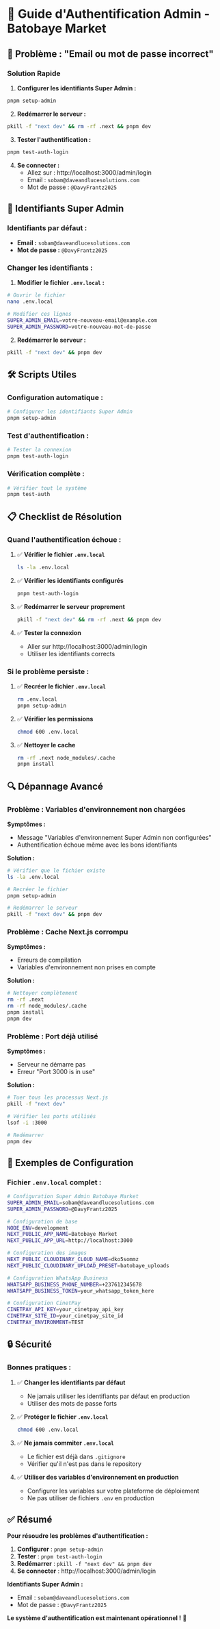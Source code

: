 # 🔐 Guide d'Authentification Admin - Batobaye Market

## 🚨 Problème : "Email ou mot de passe incorrect"

### **Solution Rapide**

1. **Configurer les identifiants Super Admin :**
```bash
pnpm setup-admin
```

2. **Redémarrer le serveur :**
```bash
pkill -f "next dev" && rm -rf .next && pnpm dev
```

3. **Tester l'authentification :**
```bash
pnpm test-auth-login
```

4. **Se connecter :**
   - Allez sur : http://localhost:3000/admin/login
   - Email : `sobam@daveandlucesolutions.com`
   - Mot de passe : `@DavyFrantz2025`

## 🔑 Identifiants Super Admin

### **Identifiants par défaut :**
- **Email :** `sobam@daveandlucesolutions.com`
- **Mot de passe :** `@DavyFrantz2025`

### **Changer les identifiants :**

1. **Modifier le fichier `.env.local` :**
```bash
# Ouvrir le fichier
nano .env.local

# Modifier ces lignes
SUPER_ADMIN_EMAIL=votre-nouveau-email@example.com
SUPER_ADMIN_PASSWORD=votre-nouveau-mot-de-passe
```

2. **Redémarrer le serveur :**
```bash
pkill -f "next dev" && pnpm dev
```

## 🛠️ Scripts Utiles

### **Configuration automatique :**
```bash
# Configurer les identifiants Super Admin
pnpm setup-admin
```

### **Test d'authentification :**
```bash
# Tester la connexion
pnpm test-auth-login
```

### **Vérification complète :**
```bash
# Vérifier tout le système
pnpm test-auth
```

## 📋 Checklist de Résolution

### **Quand l'authentification échoue :**

1. ✅ **Vérifier le fichier `.env.local`**
   ```bash
   ls -la .env.local
   ```

2. ✅ **Vérifier les identifiants configurés**
   ```bash
   pnpm test-auth-login
   ```

3. ✅ **Redémarrer le serveur proprement**
   ```bash
   pkill -f "next dev" && rm -rf .next && pnpm dev
   ```

4. ✅ **Tester la connexion**
   - Aller sur http://localhost:3000/admin/login
   - Utiliser les identifiants corrects

### **Si le problème persiste :**

1. ✅ **Recréer le fichier `.env.local`**
   ```bash
   rm .env.local
   pnpm setup-admin
   ```

2. ✅ **Vérifier les permissions**
   ```bash
   chmod 600 .env.local
   ```

3. ✅ **Nettoyer le cache**
   ```bash
   rm -rf .next node_modules/.cache
   pnpm install
   ```

## 🔍 Dépannage Avancé

### **Problème : Variables d'environnement non chargées**

**Symptômes :**
- Message "Variables d'environnement Super Admin non configurées"
- Authentification échoue même avec les bons identifiants

**Solution :**
```bash
# Vérifier que le fichier existe
ls -la .env.local

# Recréer le fichier
pnpm setup-admin

# Redémarrer le serveur
pkill -f "next dev" && pnpm dev
```

### **Problème : Cache Next.js corrompu**

**Symptômes :**
- Erreurs de compilation
- Variables d'environnement non prises en compte

**Solution :**
```bash
# Nettoyer complètement
rm -rf .next
rm -rf node_modules/.cache
pnpm install
pnpm dev
```

### **Problème : Port déjà utilisé**

**Symptômes :**
- Serveur ne démarre pas
- Erreur "Port 3000 is in use"

**Solution :**
```bash
# Tuer tous les processus Next.js
pkill -f "next dev"

# Vérifier les ports utilisés
lsof -i :3000

# Redémarrer
pnpm dev
```

## 🎯 Exemples de Configuration

### **Fichier `.env.local` complet :**
```bash
# Configuration Super Admin Batobaye Market
SUPER_ADMIN_EMAIL=sobam@daveandlucesolutions.com
SUPER_ADMIN_PASSWORD=@DavyFrantz2025

# Configuration de base
NODE_ENV=development
NEXT_PUBLIC_APP_NAME=Batobaye Market
NEXT_PUBLIC_APP_URL=http://localhost:3000

# Configuration des images
NEXT_PUBLIC_CLOUDINARY_CLOUD_NAME=dko5sommz
NEXT_PUBLIC_CLOUDINARY_UPLOAD_PRESET=batobaye_uploads

# Configuration WhatsApp Business
WHATSAPP_BUSINESS_PHONE_NUMBER=+237612345678
WHATSAPP_BUSINESS_TOKEN=your_whatsapp_token_here

# Configuration CinetPay
CINETPAY_API_KEY=your_cinetpay_api_key
CINETPAY_SITE_ID=your_cinetpay_site_id
CINETPAY_ENVIRONMENT=TEST
```

## 🔒 Sécurité

### **Bonnes pratiques :**

1. ✅ **Changer les identifiants par défaut**
   - Ne jamais utiliser les identifiants par défaut en production
   - Utiliser des mots de passe forts

2. ✅ **Protéger le fichier `.env.local`**
   ```bash
   chmod 600 .env.local
   ```

3. ✅ **Ne jamais commiter `.env.local`**
   - Le fichier est déjà dans `.gitignore`
   - Vérifier qu'il n'est pas dans le repository

4. ✅ **Utiliser des variables d'environnement en production**
   - Configurer les variables sur votre plateforme de déploiement
   - Ne pas utiliser de fichiers `.env` en production

## ✅ Résumé

**Pour résoudre les problèmes d'authentification :**

1. **Configurer** : `pnpm setup-admin`
2. **Tester** : `pnpm test-auth-login`
3. **Redémarrer** : `pkill -f "next dev" && pnpm dev`
4. **Se connecter** : http://localhost:3000/admin/login

**Identifiants Super Admin :**
- Email : `sobam@daveandlucesolutions.com`
- Mot de passe : `@DavyFrantz2025`

**Le système d'authentification est maintenant opérationnel !** 🎉 